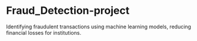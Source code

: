 # Fraud_Detection-project
Identifying fraudulent transactions using machine learning models, reducing financial  losses for institutions.
